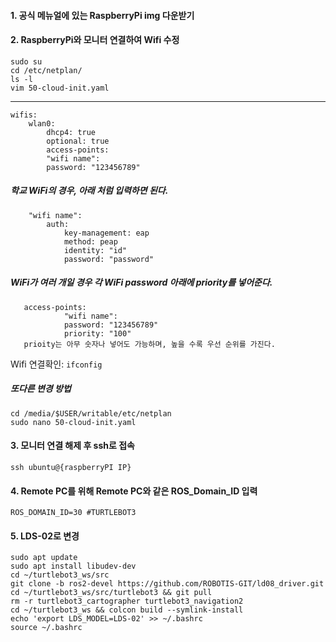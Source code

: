  #### 1. 공식 메뉴얼에 있는 RaspberryPi img 다운받기
 
 #### 2. RaspberryPi와 모니터 연결하여 Wifi 수정
 
    sudo su
    cd /etc/netplan/
    ls -l
    vim 50-cloud-init.yaml
---
    wifis:
        wlan0:
            dhcp4: true
            optional: true
            access-points:
            "wifi name":   
            password: "123456789"
##### 학교 WiFi의 경우, 아래 처럼 입력하면 된다.
        "wifi name":
            auth:
                key-management: eap
                method: peap
                identity: "id"
                password: "password"
##### WiFi가 여러 개일 경우 각 WiFi password 아래에 priority를 넣어준다. 
       access-points:
                "wifi name":   
                password: "123456789"
                priority: "100"
       prioity는 아무 숫자나 넣어도 가능하며, 높을 수록 우선 순위를 가진다. 

Wifi 연결확인:  `ifconfig`


##### 또다른 변경 방법
    cd /media/$USER/writable/etc/netplan
    sudo nano 50-cloud-init.yaml

#### 3. 모니터 연결 해제 후 ssh로 접속
    ssh ubuntu@{raspberryPI IP}

#### 4. Remote PC를 위해 Remote PC와 같은 ROS_Domain_ID 입력
    ROS_DOMAIN_ID=30 #TURTLEBOT3

#### 5. LDS-02로 변경
    sudo apt update
    sudo apt install libudev-dev
    cd ~/turtlebot3_ws/src
    git clone -b ros2-devel https://github.com/ROBOTIS-GIT/ld08_driver.git
    cd ~/turtlebot3_ws/src/turtlebot3 && git pull
    rm -r turtlebot3_cartographer turtlebot3_navigation2
    cd ~/turtlebot3_ws && colcon build --symlink-install
    echo 'export LDS_MODEL=LDS-02' >> ~/.bashrc
    source ~/.bashrc
